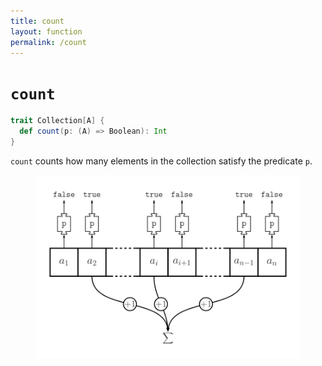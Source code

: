 ```yaml
---
title: count
layout: function
permalink: /count
---
```


# `count`

~~~ scala
trait Collection[A] {
  def count(p: (A) => Boolean): Int
}
~~~

`count` counts how many elements in the collection satisfy the predicate `p`.

<figure class="diagram">
  <img src="images/count.svg" alt="count function">
  <!-- <figcaption class="diagram-desc"></figcaption> -->
</figure>
